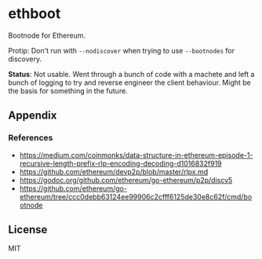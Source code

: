 # ethboot

Bootnode for Ethereum.

Protip: Don't run with `--nodiscover` when trying to use `--bootnodes` for
discovery.

**Status**: Not usable. Went through a bunch of code with a machete and left a bunch of logging to try and reverse engineer the client behaviour. Might be the basis for something in the future.

## Appendix

### References

- https://medium.com/coinmonks/data-structure-in-ethereum-episode-1-recursive-length-prefix-rlp-encoding-decoding-d1016832f919
- https://github.com/ethereum/devp2p/blob/master/rlpx.md
- https://godoc.org/github.com/ethereum/go-ethereum/p2p/discv5
- https://github.com/ethereum/go-ethereum/tree/ccc0debb63124ee99906c2cfff6125de30e8c62f/cmd/bootnode

## License

MIT
